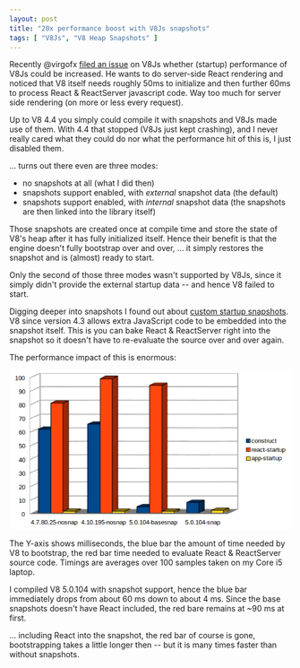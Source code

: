 ```yaml
---
layout: post
title: "20x performance boost with V8Js snapshots"
tags: [ "V8Js", "V8 Heap Snapshots" ]
---
```

Recently @virgofx [filed an issue](https://github.com/phpv8/v8js/issues/205) on V8Js whether (startup) 
performance of V8Js could be increased.  He wants to do server-side React rendering and noticed that
V8 itself needs roughly 50ms to initialize and then further 60ms to process React & ReactServer javascript code.
Way too much for server side rendering (on more or less every request).

Up to V8 4.4 you simply could compile it with snapshots and V8Js made use of them.
With 4.4 that stopped (V8Js just kept crashing), and I never really cared what they could do
nor what the performance hit of this is, I just disabled them.

... turns out there even are three modes:

* no snapshots at all (what I did then)
* snapshots support enabled, with *external* snapshot data (the default)
* snapshots support enabled, with *internal* snapshot data (the snapshots are then linked into the library itself)

Those snapshots are created once at compile time and store the state of V8's heap after it has fully initialized itself.
Hence their benefit is that the engine doesn't fully bootstrap over and over, ... it simply restores the snapshot and is (almost)
ready to start.

Only the second of those three modes wasn't supported by V8Js, since it simply didn't provide the external startup data --
and hence V8 failed to start.

Digging deeper into snapshots I found out about [custom startup snapshots](http://v8project.blogspot.de/2015/09/custom-startup-snapshots.html).
V8 since version 4.3 allows extra JavaScript code to be embedded into the snapshot itself.  This is you
can bake React & ReactServer right into the snapshot so it doesn't have to re-evaluate the source over and over again.

The performance impact of this is enormous:

![performance comparison](/assets/images/snapshot-speed.png)

The Y-axis shows milliseconds, the blue bar the amount of time needed by V8 to bootstrap, the red bar time needed
to evaluate React & ReactServer source code.  Timings are averages over 100 samples taken on my Core i5 laptop.

I compiled V8 5.0.104 with snapshot support, hence the blue bar immediately drops from about 60 ms down to about 4 ms.
Since the base snapshots doesn't have React included, the red bare remains at ~90 ms at first.

... including React into the snapshot, the red bar of course is gone, bootstrapping takes a little longer then -- but it
is many times faster than without snapshots.


